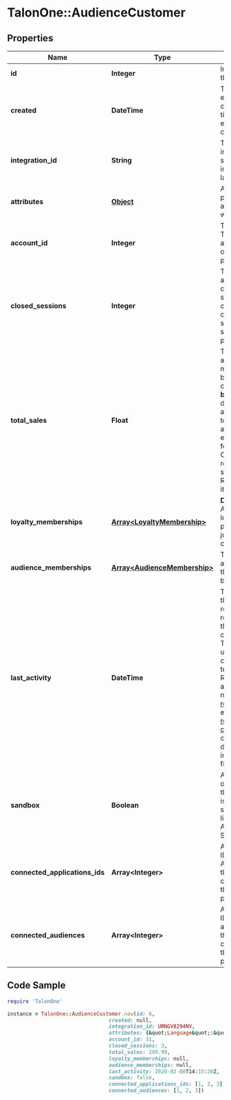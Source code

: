 # TalonOne::AudienceCustomer

## Properties

Name | Type | Description | Notes
------------ | ------------- | ------------- | -------------
**id** | **Integer** | Internal ID of this entity. | 
**created** | **DateTime** | The time this entity was created. The time this entity was created. | 
**integration_id** | **String** | The integration ID set by your integration layer. | 
**attributes** | [**Object**](.md) | Arbitrary properties associated with this item. | 
**account_id** | **Integer** | The ID of the Talon.One account that owns this profile. | 
**closed_sessions** | **Integer** | The total amount of closed sessions by a customer. A closed session is a successful purchase. | 
**total_sales** | **Float** | The total amount of money spent by the customer **before** discounts are applied.  The total sales amount excludes the following: - Cancelled or reopened sessions. - Returned items.  | 
**loyalty_memberships** | [**Array&lt;LoyaltyMembership&gt;**](LoyaltyMembership.md) | **DEPRECATED** A list of loyalty programs joined by the customer.  | [optional] 
**audience_memberships** | [**Array&lt;AudienceMembership&gt;**](AudienceMembership.md) | The audiences the customer belongs to. | [optional] 
**last_activity** | **DateTime** | Timestamp of the most recent event received from this customer. This field is updated on calls that trigger the Rule Engine and that are not [dry requests](https://docs.talon.one/docs/dev/integration-api/dry-requests/#overlay).  For example, [reserving a coupon](https://docs.talon.one/integration-api#operation/createCouponReservation) for a customer doesn&#39;t impact this field.  | 
**sandbox** | **Boolean** | An indicator of whether the customer is part of a sandbox or live Application. See the [docs](https://docs.talon.one/docs/product/applications/overview#application-environments).  | [optional] 
**connected_applications_ids** | **Array&lt;Integer&gt;** | A list of the IDs of the Applications that are connected to this customer profile. | [optional] 
**connected_audiences** | **Array&lt;Integer&gt;** | A list of the IDs of the audiences that are connected to this customer profile. | [optional] 

## Code Sample

```ruby
require 'TalonOne'

instance = TalonOne::AudienceCustomer.new(id: 6,
                                 created: null,
                                 integration_id: URNGV8294NV,
                                 attributes: {&quot;Language&quot;:&quot;english&quot;,&quot;ShippingCountry&quot;:&quot;DE&quot;},
                                 account_id: 31,
                                 closed_sessions: 3,
                                 total_sales: 299.99,
                                 loyalty_memberships: null,
                                 audience_memberships: null,
                                 last_activity: 2020-02-08T14:15:20Z,
                                 sandbox: false,
                                 connected_applications_ids: [1, 2, 3],
                                 connected_audiences: [1, 2, 3])
```


